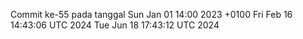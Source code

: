 Commit ke-55 pada tanggal Sun Jan 01 14:00 2023 +0100
Fri Feb 16 14:43:06 UTC 2024
Tue Jun 18 17:43:12 UTC 2024
